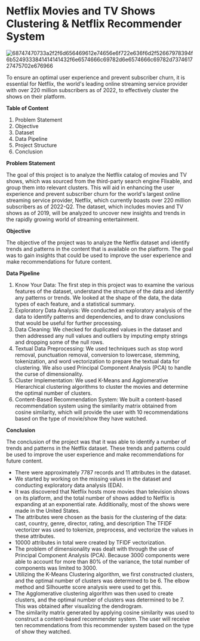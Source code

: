 # Netflix Movies and TV Shows Clustering & Netflix Recommender System

![68747470733a2f2f6d656469612e74656e6f722e636f6d2f52667978394f6b5249333841414141432f6e6574666c69782d6e6574666c69782d737461727475702e676966](https://github.com/Ashif-khan033/Netflix_Movies_and_TV_Shows_Clustering/assets/117459380/4616711c-0e95-4ae9-ac48-4deb07b27013)

To ensure an optimal user experience and prevent subscriber churn, it is essential for Netflix, the world's leading online streaming service provider with over 220 million subscribers as of 2022, to effectively cluster the shows on their platform.

**Table of Content**

1. Problem Statement
2. Objective
3. Dataset
4. Data Pipeline
5. Project Structure
6. Conclusion

**Problem Statement**

The goal of this project is to analyze the Netflix catalog of movies and TV shows, which was sourced from the third-party search engine Flixable, and group them into relevant clusters. This will aid in enhancing the user experience and prevent subscriber churn for the world's largest online streaming service provider, Netflix, which currently boasts over 220 million subscribers as of 2022-Q2. The dataset, which includes movies and TV shows as of 2019, will be analyzed to uncover new insights and trends in the rapidly growing world of streaming entertainment.

**Objective**

The objective of the project was to analyze the Netflix dataset and identify trends and patterns in the content that is available on the platform. The goal was to gain insights that could be used to improve the user experience and make recommendations for future content.

**Data Pipeline**

1. Know Your Data: The first step in this project was to examine the various features of the dataset, understand the structure of the data and identify any patterns 
   or trends. We looked at the shape of the data, the data types of each feature, and a statistical summary.
2. Exploratory Data Analysis: We conducted an exploratory analysis of the data to identify patterns and dependencies, and to draw conclusions that would be useful 
   for further processing.
3. Data Cleaning: We checked for duplicated values in the dataset and then addressed any null values and outliers by imputing empty strings and dropping some of the 
   null rows.
4. Textual Data Preprocessing: We used techniques such as stop word removal, punctuation removal, conversion to lowercase, stemming, tokenization, and word 
   vectorization to prepare the textual data for clustering. We also used Principal Component Analysis (PCA) to handle the curse of dimensionality.
5. Cluster Implementation: We used K-Means and Agglomerative Hierarchical clustering algorithms to cluster the movies and determine the optimal number of clusters.
6. Content-Based Recommendation System: We built a content-based recommendation system using the similarity matrix obtained from cosine similarity, which will 
   provide the user with 10 recommendations based on the type of movie/show they have watched.

**Conclusion**

The conclusion of the project was that it was able to identify a number of trends and patterns in the Netflix dataset. These trends and patterns could be used to improve the user experience and make recommendations for future content.

- There were approximately 7787 records and 11 attributes in the dataset.
- We started by working on the missing values in the dataset and conducting exploratory data analysis (EDA).
- It was discovered that Netflix hosts more movies than television shows on its platform, and the total number of shows added to Netflix is expanding at an 
  exponential rate. Additionally, most of the shows were made in the United States.
- The attributes were chosen as the basis for the clustering of the data: cast, country, genre, director, rating, and description The TFIDF vectorizer was 
  used to tokenize, preprocess, and vectorize the values in these attributes.
- 10000 attributes in total were created by TFIDF vectorization.
- The problem of dimensionality was dealt with through the use of Principal Component Analysis (PCA). Because 3000 components were able to account for more than 
  80% of the variance, the total number of components was limited to 3000.
- Utilizing the K-Means Clustering algorithm, we first constructed clusters, and the optimal number of clusters was determined to be 6. The elbow method and 
  Silhouette score analysis were used to get this.
- The Agglomerative clustering algorithm was then used to create clusters, and the optimal number of clusters was determined to be 7. This was obtained after 
  visualizing the dendrogram.
- The similarity matrix generated by applying cosine similarity was used to construct a content-based recommender system. The user will receive ten 
  recommendations from this recommender system based on the type of show they watched.

